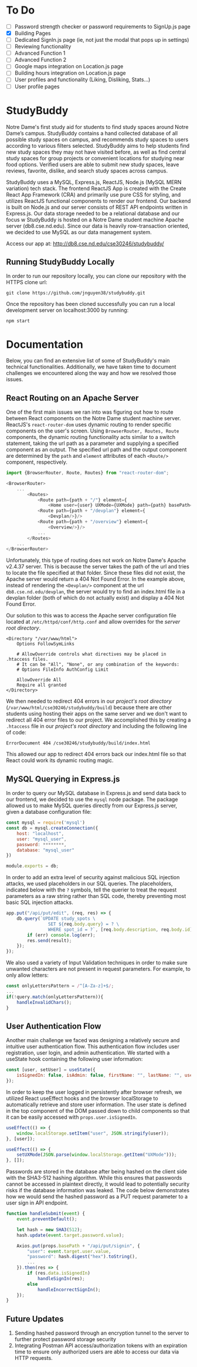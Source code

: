 
# To Do
- [ ] Password strength checker or password requirements to SignUp.js page
- [x] Building Pages
- [ ] Dedicated SignIn.js page (ie, not just the modal that pops up in settings)
- [ ] Reviewing functionality
- [ ] Advanced Function 1
- [ ] Advanced Function 2
- [ ] Google maps integration on Location.js page
- [ ] Building hours integration on Location.js page
- [ ] User profiles and functionality (Liking, Disliking, Stats...)
- [ ] User profile pages

# StudyBuddy

Notre Dame's first study aid for students to find study spaces around Notre Dame’s campus.  StudyBuddy contains a hand collected database of all possible study spaces on campus, and recommends study spaces to users according to various filters selected. StudyBuddy aims to help students find new study spaces they may not have visited before, as well as find central study spaces for group projects or convenient locations for studying near food options. Verified users are able to submit new study spaces, leave reviews, favorite, dislike, and search study spaces across campus. 

StudyBuddy uses a MySQL, Express.js, ReactJS, Node.js (MySQL MERN variation) tech stack. The frontend ReactJS App is created with the Create React App Framework (CRA) and primarily use pure CSS for styling, and utilizes ReactJS functional components to render our frontend. Our backend is built on Node.js and our server consists of REST API endpoints written in Express.js. Our data storage needed to be a relational database and our focus w StudyBuddy is hosted on a Notre Dame student machine Apache server (db8.cse.nd.edu). Since our data is heavily row-transaction oriented, we decided to use MySQL as our data management system. 

Access our app at: http://db8.cse.nd.edu/cse30246/studybuddy/

## Running StudyBuddy Locally

In order to run our repository locally, you can clone our repository with the HTTPS clone url:
```
git clone https://github.com/jnguyen38/studybuddy.git
```

Once the repository has been cloned successfully you can run a local development server on localhost:3000 by running:
```
npm start
```

# Documentation

Below, you can find an extensive list of some of StudyBuddy's main technical functionalities. Additionally, we have taken time to document challenges we encountered along the way and how we resolved those issues. 

## React Routing on an Apache Server

One of the first main issues we ran into was figuring out how to route between React components on the Notre Dame student machine server. ReactJS's `react-router-dom` uses dynamic routing to render specific components on the user's screen. Using `BrowserRouter, Routes, Route` components, the dynamic routing functionality acts similar to a switch statement, taking the url path as a parameter and supplying a specified component as an output. The specified url path and the output component are determined by the `path` and `element` attributes of each `<Route/>` component, respectively.

```javascript
import {BrowserRouter, Route, Routes} from "react-router-dom";

<BrowserRouter>
    ...
        <Routes>
            <Route path={path + "/"} element={
                <Home user={user} UXMode={UXMode} path={path} basePath={basePath}/>}/>
            <Route path={path + "/devplan"} element={
                <Devplan/>}/>
            <Route path={path + "/overview"} element={
                <Overview/>}/>
            ...
        </Routes>
    ...
</BrowserRouter>
```

Unfortunately, this type of routing does not work on Notre Dame's Apache v2.4.37 server. This is because the server takes the path of the url and tries to locate the file specified at that folder. Since these files did not exist, the Apache server would return a 404 Not Found Error. In the example above, instead of rendering the `<Devplan/>` component at the url `db8.cse.nd.edu/devplan`, the server would try to find an index.html file in a devplan folder (both of which do not actually exist) and display a 404 Not Found Error.

Our solution to this was to access the Apache server configuration file located at `/etc/httpd/conf/http.conf` and allow overrides for the *server root directory*.
```
<Directory "/var/www/html">
    Options FollowSymLinks

    # AllowOverride controls what directives may be placed in .htaccess files.
    # It can be "All", "None", or any combination of the keywords:
    # Options FileInfo AuthConfig Limit
    
    AllowOverride All
    Require all granted
</Directory>
```

We then needed to redirect 404 errors in our *project's root directory* (`/var/www/html/cse30246/studybuddy/build`) because there are other students using hosting their apps on the same server and we don't want to redirect all 404 error files to our project. We accomplished this by creating a `.htaccess` file in our *project's root directory* and including the following line of code:
```
ErrorDocument 404 /cse30246/studybuddy/build/index.html
```

This allowed our app to redirect 404 errors back our index.html file so that React could work its dynamic routing magic.

## MySQL Querying in Express.js

In order to query our MySQL database in Express.js and send data back to our frontend, we decided to use the `mysql` node package. The package allowed us to make MySQL queries directly from our Express.js server, given a database configuration file:

```javascript
const mysql = require('mysql')
const db = mysql.createConnection({
    host: "localhost",
    user: "mysql_user",
    password: ********,
    database: "mysql_user"
})

module.exports = db;
```

In order to add an extra level of security against malicious SQL injection attacks, we used placeholders in our SQL queries. The placeholders, indicated below with the `?` symbols, tell the querier to treat the request parameters as a raw string rather than SQL code, thereby preventing most basic SQL injection attacks. 


```javascript
app.put("/api/put/edit", (req, res) => {
    db.query(`UPDATE study_spots \
                SET ${req.body.query} = ? \
                WHERE spot_id = ?`, [req.body.description, req.body.id], (err, result) => {
        if (err) console.log(err);
        res.send(result);
    });
});
```

We also used a variety of Input Validation techniques in order to make sure unwanted characters are not present in request parameters. For example, to only allow letters:

```javascript
const onlyLettersPattern = /^[A-Za-z]+$/;
...
if(!query.match(onlyLettersPattern)){
    handleInvalidChars();
}
```

## User Authentication Flow

Another main challenge we faced was designing a relatively secure and intuitive user authentication flow. This authentication flow includes user registration, user login, and admin authentication. We started with a useState hook containing the following user information:

```javascript
const [user, setUser] = useState({
    isSignedIn: false, isAdmin: false, firstName: "", lastName: "", username: ""
});
```

In order to keep the user logged in persistently after browser refresh, we utilized React useEffect hooks and the browser localStorage to automatically retrieve and store user information. The user state is defined in the top component of the DOM passed down to child components so that it can be easily accessed with `props.user.isSignedIn`.

```javascript
useEffect(() => {
    window.localStorage.setItem("user", JSON.stringify(user));
}, [user]);

useEffect(() => {
    setUXMode(JSON.parse(window.localStorage.getItem("UXMode")));
}, []);  
```

Passwords are stored in the database after being hashed on the client side with the SHA3-512 hashing algorithm. While this ensures that passwords cannot be accessed in plaintext directly, it would lead to potentially security risks if the database information was leaked. The code below demonstrates how we would send the hashed password as a PUT request parameter to a user sign in API endpoint. 

```javascript
function handleSubmit(event) {
    event.preventDefault();

    let hash = new SHA3(512);
    hash.update(event.target.password.value);

    Axios.put(props.basePath + "/api/put/signin", {
        "user": event.target.user.value,
        "password": hash.digest("hex").toString(),
        ...
    }).then(res => {
        if (res.data.isSignedIn)
            handleSignIn(res);
        else
            handleIncorrectSignIn();
    });
}
```


## Future Updates 
1. Sending hashed password through an encryption tunnel to the server to further protect password storage security
2. Integrating Postman API access/authorization tokens with an expiration time to ensure only authorized users are able to access our data via HTTP requests.



